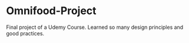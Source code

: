 # Omnifood-Project
Final project of a Udemy Course. Learned so many design principles and good practices.
